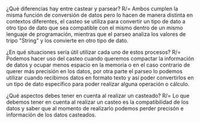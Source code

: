 ¿Qué diferencias hay entre castear y parsear?
R/= Ambos cumplen la misma función de conversión de datos pero lo hacen de manera distinta en contextos diferentes, 
el casteo se utiliza para convertir un tipo de dato a otro tipo de dato que sea compatible con el mismo dentro de un mismo lenguaje de programación,
mientras que el parseo analiza los valores de tripo "String" y los convierte en otro tipo de dato.

¿En qué situaciones sería útil utilizar cada uno de estos procesos?
R/= Podemos hacer uso del casteo cuando queremos compactar la información de datos y ocupar menos espacio en la memoria o en el caso contrario de querer más precisión en los datos,
por otra parte el parseo lo podemos utilizar cuando recibimos datos en formato texto y así poder convertirlos en un tipo de dato específico para poder realizar alguna operación o cálculo.

¿Qué aspectos debes tener en cuenta al realizar un casteado?
R/= Lo que debemos tener en cuenta al realizar un casteo es la compatibilidad de los datos y saber que al momento de realizarlo podemos perder precisón e información de los datos casteados.
